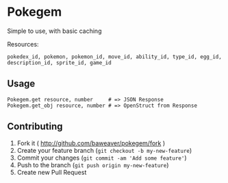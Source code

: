 # Pokegem

Simple to use, with basic caching

Resources:
```
pokedex_id, pokemon, pokemon_id, move_id, ability_id, type_id, egg_id, description_id, sprite_id, game_id
```

## Usage
```
Pokegem.get resource, number     # => JSON Response
Pokegem.get_obj resource, number # => OpenStruct from Response
```

## Contributing

1. Fork it ( http://github.com/baweaver/pokegem/fork )
2. Create your feature branch (`git checkout -b my-new-feature`)
3. Commit your changes (`git commit -am 'Add some feature'`)
4. Push to the branch (`git push origin my-new-feature`)
5. Create new Pull Request

